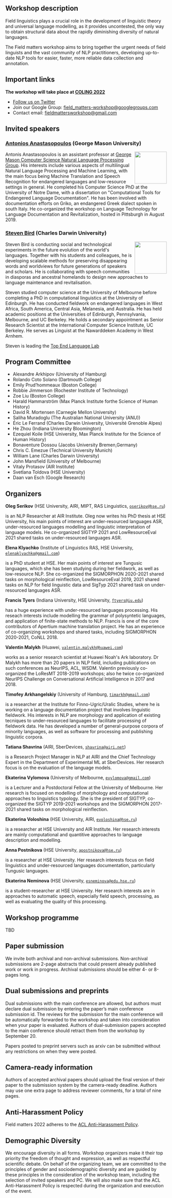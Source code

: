 <script>document.title = "Field Matters";</script>

<head>
<meta property="og:title" content="Field Matters">
<meta property="og:description" content="The first workshop on applying NLP to field linguistics">
<meta property="og:image" content="https://github.com/field-matters/field-matters.github.io/blob/main/logo.jpg?raw=true">
</head>

## Workshop description

Field linguistics plays a crucial role in the development of linguistic theory and universal language modelling, as it provides uncontested, the only way to obtain structural data about the rapidly diminishing diversity of natural languages.

The Field matters workshop aims to bring together the urgent needs of field linguists and the vast community of NLP practitioners, developing up-to-date NLP tools for easier, faster, more reliable data collection and annotation.

## Important links

**The workshop will take place at [COLING 2022](https://coling2022.org/)**  

+ [Follow us on Twitter](https://twitter.com/field_matters)  
+ Join our Google Group: field_matters-workshop@googlegroups.com
+ Contact email: fieldmattersworkshop@gmail.com

## <a name="speakers"/>Invited speakers
### [Antonios Anastasopoulos](http://www.cs.cmu.edu/~aanastas/) (George Mason University)
<img src="antonios.png" width="100px" align="right">

Antonis Anastasopoulos is an assistant professor at [George Mason Computer Science Natural Language Processing Group](https://nlp.cs.gmu.edu/author/antonios-anastasopoulos/).
His interests include various aspects of multilingual Natural Language Processing and Machine Learning, with the main focus being Machine Translation and Speech Recognition
for endangered languages and low-resource settings in general.
He completed his Computer Science PhD at the University of Notre Dame, with a dissertation on "Computational Tools for Endangered Language Documentation".
He has been involved with documentation efforts on Griko, an endangered Greek dialect spoken in south Italy.
He co-organized the workshop on Language Technology for Language Documentation and Revitalization, hosted in Pittsburgh in August 2019.

### [Steven Bird](http://www.stevenbird.net/) (Charles Darwin University)
<img src="steven.jpg" width="100px" align="right">
Steven Bird is conducting social and technological experiments in the future evolution of the world's languages. 
Together with his students and colleagues, he is developing scalable methods for preserving disappearing words and worldviews for future generations of speakers and scholars. He is collaborating with speech communities in diasporas and ancestral homelands to design new approaches to language maintenance and revitalisation.

Steven studied computer science at the University of Melbourne before completing a PhD in computational linguistics at the University of Edinburgh. He has conducted fieldwork on endangered languages in West Africa, South America, Central Asia, Melanesia, and Australia. He has held academic positions at the Universities of Edinburgh, Pennsylvania, Melbourne, and UC Berkeley. He holds a secondary appointment as Senior Research Scientist at the International Computer Science Institute, UC Berkeley. He serves as Linguist at the Nawarddeken Academy in West Arnhem.

Steven is leading the [Top End Language Lab](https://language-lab.cdu.edu.au/)

## Program Committee
- Alexandre Arkhipov (University of Hamburg)
- Rolando Coto Solano (Dartmouth College)
- Emily Prud’hommeaux (Boston College)
- Robbie Jimmerson (Rochester Institute of Technology)
- Zoe Liu (Boston College)
- Harald Hammarström (Max Planck Institute forthe Science of Human History)
- David R. Mortensen (Carnegie Mellon University)
- Saliha Muradoglu (The Australian National University (ANU))
- Éric Le Ferrand (Charles Darwin University, Université Grenoble Alpes)
- He Zhou (Indiana University Bloomington)
- Ezequiel Koile (HSE University, Max Planck Institute for the Science of Human History)
- Bonaventure Dossou (Jacobs University Bremen,Germany)
- Chris C. Emezue (Technical University Munich)
- William Lane (Charles Darwin University)
- John Mansfield (University of Melbourne)
- Vitaly Protasov (AIR Institute)
- Svetlana Toldova (HSE University)
- Daan van Esch (Google Research)
## Organizers

**Oleg Serikov**
(HSE University, AIRI, MIPT, RAS Linguistics, 
[`oserikov@hse.ru`](mailto:oserikov@hse.ru))

is an NLP Researcher at AIR Institute. 
Oleg now writes his PhD thesis at HSE University, his main points of interest are under-resourced languages ASR, under-resourced languages modelling and linguistic interpretation of language models.
He co-organized SIGTYP 2021 and LowResourceEval 2021 shared tasks on under-resourced languages ASR.

**Elena Klyachko**
(Institute of Linguistics RAS, HSE University,
[`elenaklyachko@gmail.com`](mailto:elenaklyachko@gmail.com))

is a PhD student at HSE. Her main points of interest are Tungusic languages, which she has been studying during her fieldwork, as well as low-resource NLP.
She co-organized the SIGMORPHON 2020-2021 shared tasks on morphological reinflection, 
LowResourceEval 2019, 2021 shared tasks on NLP for field linguistic data and
SigTyp 2021 shared task on under-resourced languages ASR.

**Francis Tyers**
(Indiana University, HSE University,
[`ftyers@iu.edu`](mailto:ftyers@iu.edu))

has a huge experience with under-resourced languages processing. His reseach interests include modelling the grammar of polysyntetic languages, and application of finite-state methods to NLP. Francis is one of the core contributors of Apertium machine translation project. He has an experience of co-organizing workshops and shared tasks, including SIGMORPHON 2020-2021, CoNLL 2018.

**Valentin Malykh**
(Huawei,
[`valentin.malykh@huawei.com`](mailto:valentin.malykh@huawei.com))

works as a senior research scientist at Huawei Noah's Ark laboratory. 
Dr Malykh has more than 20 papers in NLP field, including publications on such conferences as NeurIPS, ACL, WSDM.
Valentin previously co-organized the LoResMT 2018-2019 workshops; also he twice co-organized NeurIPS Challenge on Conversational Artificial Intelligence in 2017 and 2018.

**Timofey Arkhangelskiy**
(University of Hamburg,
[`timarkh@gmail.com`](mailto:timarkh@gmail.com))

is a researcher at the Institute for Finno-Ugric/Uralic Studies, where he is working on a language documentation project that involves linguistic fieldwork. His interests in NLP are morphology and application of existing tecniques to under-resourced languages to facilitate processing of fieldwork data. He has developed a number of general-purpose corpora of minority languages, as well as software for processing and publishing linguistic corpora.

**Tatiana Shavrina**
(AIRI, SberDevices, 
[`shavrina@airi.net`](mailto:shavrina@airi.net)) 

is a Research Project Manager in NLP at AIRI and the Chief Technology Expert in the Department of Experimental ML at SberDevices. Her research focus is on the evaluation of the language models.

**Ekaterina Vylomova**
(University of Melbourne,
[`evylomova@gmail.com`](mailto:evylomova@gmail.com)) 

is a Lecturer and a Postdoctoral Fellow at the University of Melbourne. Her research is focused on modelling of  morphology and computational approaches to linguistics typology. She is the president of SIGTYP, co-organized the SIGTYP 2019-2021 workshops and the SIGMORPHON 2017-2021 shared tasks on morphological reinflection. 

**Ekaterina Voloshina** 
(HSE University, AIRI,
[`evoloshina@hse.ru`](mailto:evoloshina@hse.ru))

is a researcher at HSE University and AIR Institute. Her research interests are mainly computational and quantitive approaches to language description and 
modelling.

**Anna Postnikova** 
(HSE University,
[`apostnikova@hse.ru`](mailto:apostnikova@hse.ru))

is a researcher at HSE University. Her research interests focus on field linguistics and under-resourced languages documentation, particularly Tungusic languages.

**Ekaterina Neminova** 
(HSE University,
[`esneminova@edu.hse.ru`](mailto:esneminova@edu.hse.ru))

is a student-researcher at HSE University. Her research interests are in approaches to automatic speech, especially field speech, processing, as well as evaluating the quality of this processing.

## Workshop programme 

TBD

## Paper submission 
We invite both archival and non-archival submissions. 
Non-archival submissions are 2-page abstracts that could present already published work or work in progress. 
Archival submissions should be either 4- or 8-pages long.

## Dual submissions and preprints
Dual submissions with the main conference are allowed, but authors must declare dual submission by entering the paper’s main conference submission id. 
The reviews for the submission for the main conference will be automatically forwarded to the workshop and taken into consideration when your paper is evaluated. Authors of dual-submission papers accepted to the main conference should retract them from the workshop by September 20.

Papers posted to preprint servers such as arxiv can be submitted without any restrictions on when they were posted.

## Camera-ready information
Authors of accepted archival papers should upload the final version of their paper to the submission system by the camera-ready deadline. Authors may use one extra page to address reviewer comments, for a total of nine pages.

## Anti-Harassment Policy
Field matters 2022 adheres to the [ACL Anti-Harassment Policy](https://www.aclweb.org/adminwiki/index.php?title=Anti-Harassment_Policy).

## Demographic Diversity
We encourage diversity in all forms. 
Workshop organizers make it their top priority the freedom of thought and expression, as well as respectful scientific debate. 
On behalf of the organizing team, we are committed to the principles of gender and sociodemographic diversity and are guided by these principles in the consideration of the workshop team, including the selection of invited speakers and PC.
We will also make sure that the ACL Anti-Harassment Policy is respected during the organization and execution of the event.

